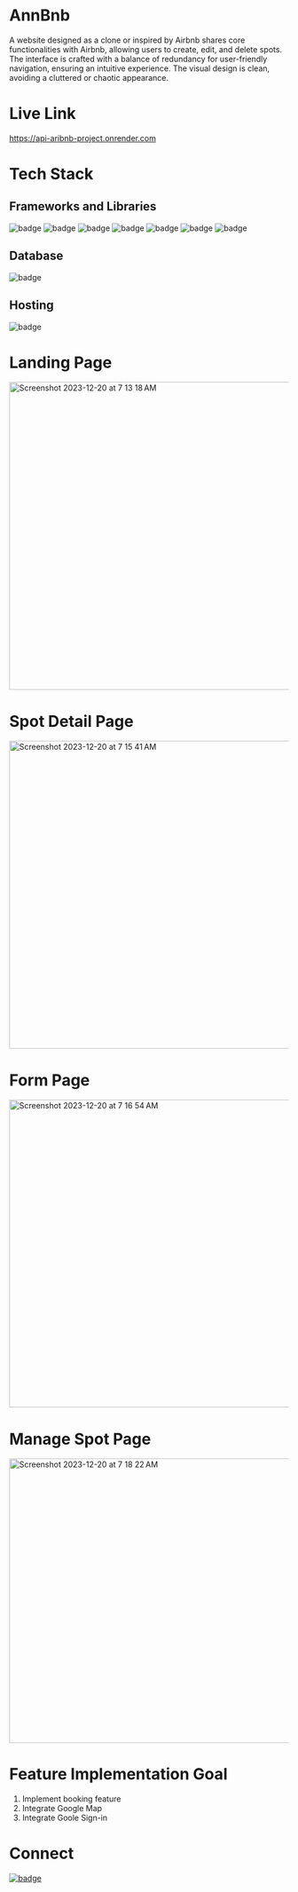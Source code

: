 # AnnBnb

A website designed as a clone or inspired by Airbnb shares core functionalities with Airbnb, allowing users to create, edit, and delete spots. 
The interface is crafted with a balance of redundancy for user-friendly navigation, ensuring an intuitive experience.
The visual design is clean, avoiding a cluttered or chaotic appearance.

# Live Link
https://api-aribnb-project.onrender.com

# Tech Stack
## Frameworks and Libraries
<div id="badges">
  <img src="https://img.shields.io/badge/javascript-%23323330.svg?style=for-the-badge&logo=javascript&logoColor=%23F7DF1E" alt="badge"/>
  <img src="https://img.shields.io/badge/express.js-%23404d59.svg?style=for-the-badge&logo=express&logoColor=%2361DAFB" alt="badge"/>
  <img src="https://img.shields.io/badge/Sequelize-52B0E7?style=for-the-badge&logo=Sequelize&logoColor=white" alt="badge"/>
  <img src="https://img.shields.io/badge/react-%2320232a.svg?style=for-the-badge&logo=react&logoColor=%2361DAFB" alt="badge"/>
  <img src="https://img.shields.io/badge/redux-%23593d88.svg?style=for-the-badge&logo=redux&logoColor=white" alt="badge"/>
  <img src="https://img.shields.io/badge/css3-%231572B6.svg?style=for-the-badge&logo=css3&logoColor=white" alt="badge"/>
  <img src="https://img.shields.io/badge/html5-%23E34F26.svg?style=for-the-badge&logo=html5&logoColor=white" alt="badge"/>
</div>

## Database
<div>
  <img src="https://img.shields.io/badge/postgres-%23316192.svg?style=for-the-badge&logo=postgresql&logoColor=white" alt="badge"/>
</div>

## Hosting
<div>
  <img src="https://img.shields.io/badge/Render-%46E3B7.svg?style=for-the-badge&logo=render&logoColor=white" alt="badge"/>
</div>

<div id="details">
<h1>Landing Page</h1>
  <img width="555" alt="Screenshot 2023-12-20 at 7 13 18 AM" src="https://github.com/AnnMulling/API-project/assets/105256768/f1a46311-4eea-4877-baa1-fa6fabfcb9ad">
<h1>Spot Detail Page</h1>
  <img width="555" alt="Screenshot 2023-12-20 at 7 15 41 AM" src="https://github.com/AnnMulling/API-project/assets/105256768/c72aa279-7256-499c-9da4-bfec65166b9c">
<h1>Form Page</h1>
  <img width="555" alt="Screenshot 2023-12-20 at 7 16 54 AM" src="https://github.com/AnnMulling/API-project/assets/105256768/2f4e1245-49d3-454f-bdf6-6fd42bef1bc6">
<h1>Manage Spot Page</h1>
  <img width="513" alt="Screenshot 2023-12-20 at 7 18 22 AM" src="https://github.com/AnnMulling/API-project/assets/105256768/ec2774f8-9fe7-4a97-81e5-1147a9665b49">
</div>

# Feature Implementation Goal
1. Implement booking feature
2. Integrate Google Map
3. Integrate Goole Sign-in


# Connect 
<a href="https://www.linkedin.com/in/primpraow-m-653708227/">
  <img src="https://img.shields.io/badge/linkedin-%230077B5.svg?style=for-the-badge&logo=linkedin&logoColor=white" alt="badge"/>
</a>

